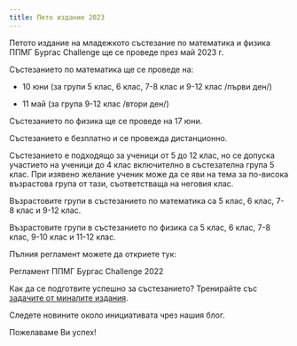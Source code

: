 ```yaml
---
title: Пето издание 2023
---
```


Петото издание на младежкото състезание по математика и физика ППМГ Бургас Challenge ще се проведе през май 2023 г.

Състезанието по математика ще се проведе на:

- 10 юни (за групи 5 клас, 6 клас, 7-8 клас и 9-12 клас /първи ден/)

- 11 май (за група 9-12 клас /втори ден/)

Състезанието по физика ще се проведе на 17 юни.

Състезанието е безплатно и се провежда дистанционно.

Състезанието е подходящо за ученици от 5 до 12 клас, но се допуска участието на ученици до 4 клас включително в състезателна група 5 клас. При изявено желание ученик може да се яви на тема за по-висока възрастова група от тази, съответстваща на неговия клас.

Възрастовите групи в състезанието по математика са 5 клас, 6 клас, 7-8 клас и 9-12 клас.

Възрастовите групи в състезанието по физика са 5 клас, 6 клас, 7-8 клас, 9-10 клас и 11-12 клас.

Пълния регламент можете да откриете тук:

Регламент ППМГ Бургас Challenge 2022

Как да се подготвите успешно за състезанието?
Тренирайте със [задачите от миналите издания](../past-papers/).

Следете новините около инициативата чрез нашия блог.

Пожелаваме Ви успех!